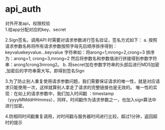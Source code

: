 # api_auth
对外开发api，权限校验  
1.给app分配对应的key、secret  

2.Sign签名，调用API 时需要对请求参数进行签名验证，签名方式如下： 
    a. 按照请求参数名称将所有请求参数按照字母先后顺序排序得到：keyvaluekeyvalue...keyvalue  字符串如：将arong=1,mrong=2,crong=3 排序为：arong=1, crong=3,mrong=2  然后将参数名和参数值进行拼接得到参数字符串：arong1crong3mrong2。 
    b. 将secret加在参数字符串的头部后进行MD5加密 ,加密后的字符串需大写。即得到签名Sign  
    
3.为了防止别人重复使用请求参数问题，我们需要保证请求的唯一性，就是对应请求只能使用一次，这样就算别人拿走了请求的完整链接也是无效的。
唯一性的实现：在如上的请求参数中，我们加入时间戳 ：timestamp（yyyyMMddHHmmss），同样，时间戳作为请求参数之一，也加入sign算法中进行加密。

4.防相同时间戳重复调用，对时间戳与服务器时间进行比较，超过1分钟，返回超时的提示
